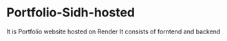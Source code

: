# Portfolio-Sidh-hosted
It is Portfolio website hosted on Render
It consists of forntend and backend
